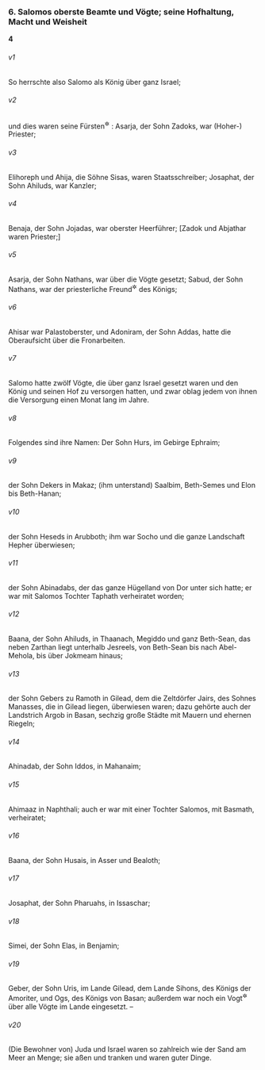 ### 6. Salomos oberste Beamte und Vögte; seine Hofhaltung, Macht und Weisheit

__4__

###### v1
So herrschte also Salomo als König über ganz Israel;

###### v2
und dies waren seine Fürsten<sup title="= obersten Beamten">&#x2732;</sup>
: Asarja, der Sohn Zadoks, war (Hoher-) Priester;

###### v3
Elihoreph und Ahija, die Söhne Sisas, waren Staatsschreiber; Josaphat, der Sohn Ahiluds, war Kanzler;

###### v4
Benaja, der Sohn Jojadas, war oberster Heerführer; [Zadok und Abjathar waren Priester;]

###### v5
Asarja, der Sohn Nathans, war über die Vögte gesetzt; Sabud, der Sohn Nathans, war der priesterliche Freund<sup title="= Vertraute">&#x2732;</sup>
 des Königs;

###### v6
Ahisar war Palastoberster, und Adoniram, der Sohn Addas, hatte die Oberaufsicht über die Fronarbeiten.


###### v7
Salomo hatte zwölf Vögte, die über ganz Israel gesetzt waren und den König und seinen Hof zu versorgen hatten, und zwar oblag jedem von ihnen die Versorgung einen Monat lang im Jahre.

###### v8
Folgendes sind ihre Namen: Der Sohn Hurs, im Gebirge Ephraim;

###### v9
der Sohn Dekers in Makaz; (ihm unterstand) Saalbim, Beth-Semes und Elon bis Beth-Hanan;

###### v10
der Sohn Heseds in Arubboth; ihm war Socho und die ganze Landschaft Hepher überwiesen;

###### v11
der Sohn Abinadabs, der das ganze Hügelland von Dor unter sich hatte; er war mit Salomos Tochter Taphath verheiratet worden;

###### v12
Baana, der Sohn Ahiluds, in Thaanach, Megiddo und ganz Beth-Sean, das neben Zarthan liegt unterhalb Jesreels, von Beth-Sean bis nach Abel-Mehola, bis über Jokmeam hinaus;

###### v13
der Sohn Gebers zu Ramoth in Gilead, dem die Zeltdörfer Jairs, des Sohnes Manasses, die in Gilead liegen, überwiesen waren; dazu gehörte auch der Landstrich Argob in Basan, sechzig große Städte mit Mauern und ehernen Riegeln;

###### v14
Ahinadab, der Sohn Iddos, in Mahanaim;

###### v15
Ahimaaz in Naphthali; auch er war mit einer Tochter Salomos, mit Basmath, verheiratet;

###### v16
Baana, der Sohn Husais, in Asser und Bealoth;

###### v17
Josaphat, der Sohn Pharuahs, in Issaschar;

###### v18
Simei, der Sohn Elas, in Benjamin;

###### v19
Geber, der Sohn Uris, im Lande Gilead, dem Lande Sihons, des Königs der Amoriter, und Ogs, des Königs von Basan; außerdem war noch ein Vogt<sup title="oder: Statthalter">&#x2732;</sup>
 über alle Vögte im Lande eingesetzt. –

###### v20
(Die Bewohner von) Juda und Israel waren so zahlreich wie der Sand am Meer an Menge; sie aßen und tranken und waren guter Dinge.